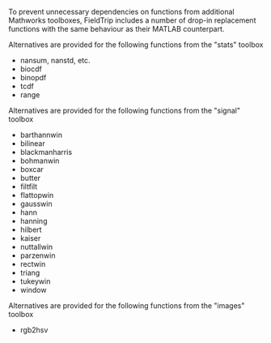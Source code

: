 To prevent unnecessary dependencies on functions from additional Mathworks toolboxes, FieldTrip includes a number of drop-in replacement functions with the same behaviour as their MATLAB counterpart.

Alternatives are provided for the following functions from the "stats" toolbox

- nansum, nanstd, etc.
- biocdf
- binopdf
- tcdf
- range

Alternatives are provided for the following functions from the "signal" toolbox

- barthannwin
- bilinear
- blackmanharris
- bohmanwin
- boxcar
- butter
- filtfilt
- flattopwin
- gausswin
- hann
- hanning
- hilbert
- kaiser
- nuttallwin
- parzenwin
- rectwin
- triang
- tukeywin
- window

Alternatives are provided for the following functions from the "images" toolbox

- rgb2hsv
